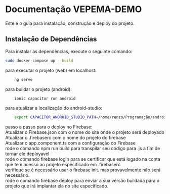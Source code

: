 # Documentação VEPEMA-DEMO

Este é o guia para instalação, construção e deploy do projeto.

## Instalação de Dependências

Para instalar as dependências, execute o seguinte comando:
```bash
sudo docker-compose up --build
```

para executar o projeto (web) em localhost:
```bash
    ng serve
```

para buildar o projeto (android):
```bash
    ionic capacitor run android
```

para atualizar a localização do android-studio:
```bash
    export CAPACITOR_ANDROID_STUDIO_PATH=/home/renzo/Programação/android-studio/bin/studio.sh
```


passo a passo para o deploy no Firebase:  
    Atualizar o Firebase.json com o nome do site onde o projeto será deployado  
    Atualizar o .firebaserc com o nome do projeto do firebase  
    Atualizar o app.component.ts com a configuração do Firebase  
    rode o comando npm run build para transpilar seu código para .js a fim de tornar ele deployavel  
    rode o comando firebase login para se certificar que está logado na conta que tem acesso ao projeto especificado em .firebaserc  
    verifique se é necessário usar o firebase init. mas provavelmente não será necessário.  
    rode o comando firebase deploy para enviar a sua versão buildada para o projeto que irá implantar ela no site especificado.  